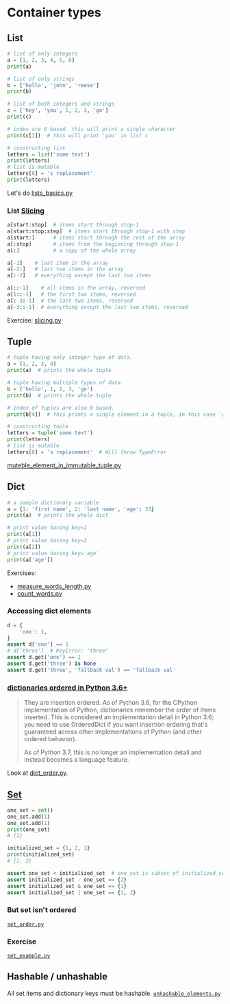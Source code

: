 # Container types

## List
```python
# list of only integers
a = [1, 2, 3, 4, 5, 6]
print(a)

# list of only strings
b = ['hello', 'john', 'reese']
print(b)

# list of both integers and strings
c = ['hey', 'you', 1, 2, 3, 'go']
print(c)

# index are 0 based. this will print a single character
print(c[1])  # this will print 'you' in list c

# constructing list
letters = list('some text')
print(letters)
# list is mutable
letters[0] = 's replacement'
print(letters)
```

Let's do [lists_basics.py](./lists_basics.py)

### List [Slicing][]
```python
a[start:stop]  # items start through stop-1
a[start:stop:step]  # items start through stop-1 with step
a[start:]      # items start through the rest of the array
a[:stop]       # items from the beginning through stop-1
a[:]           # a copy of the whole array

a[-1]    # last item in the array
a[-2:]   # last two items in the array
a[:-2]   # everything except the last two items

a[::-1]    # all items in the array, reversed
a[1::-1]   # the first two items, reversed
a[:-3:-1]  # the last two items, reversed
a[-3::-1]  # everything except the last two items, reversed
```
Exercise: [slicing.py](./slicing.py)

## Tuple
```python
# tuple having only integer type of data.
a = (1, 2, 3, 4)
print(a)  # prints the whole tuple

# tuple having multiple types of data.
b = ('hello', 1, 2, 3, 'go')
print(b)  # prints the whole tuple

# index of tuples are also 0 based.
print(b[4])  # this prints a single element in a tuple, in this case 'go'

# constructing tuple
letters = tuple('some text')
print(letters)
# list is mutable
letters[0] = 's replacement'  # Will throw TypeError
```
[muteble_element_in_immutable_tuple.py](muteble_element_in_immutable_tuple.py)

## Dict
```python
# a sample dictionary variable
a = {1: 'first name', 2: 'last name', 'age': 33}
print(a)  # prints the whole dict

# print value having key=1
print(a[1])
# print value having key=2
print(a[2])
# print value having key='age'
print(a['age'])
```

Exercises:
* [measure_words_length.py](measure_words_length.py)
* [count_words.py](count_words.py)

### Accessing dict elements
```python
d = {
    'one': 1,
}
assert d['one'] == 1    
# d['three']  # KeyError: 'three'
assert d.get('one') == 1
assert d.get('three') is None
assert d.get('three', 'fallback val') == 'fallback val'
```

### [dictionaries ordered in Python 3.6+][]
> They are insertion ordered. As of Python 3.6, for the CPython implementation of Python,
> dictionaries remember the order of items inserted.
> This is considered an implementation detail in Python 3.6; you need to use OrderedDict if you want insertion
> ordering that's guaranteed across other implementations of Python (and other ordered behavior).
>
> As of Python 3.7, this is no longer an implementation detail and instead becomes a language feature.

Look at [dict_order.py](./dict_order.py).


## [Set][]
```python
one_set = set()
one_set.add(1)
one_set.add(1)
print(one_set)
# {1}

initialized_set = {1, 2, 1}
print(initialized_set)
# {1, 2}

assert one_set < initialized_set  # one_set is subset of initialized_set
assert initialized_set - one_set == {2}
assert initialized_set & one_set == {1}
assert initialized_set | one_set == {1, 2}
```

### But set isn't ordered
[`set_order.py`](set_order.py)

### Exercise
[`set_example.py`](set_example.py)

## Hashable / unhashable
All set items and dictionary keys must be hashable.
[`unhashable_elements.py`](unhashable_elements.py)

[dictionaries ordered in Python 3.6+]: https://stackoverflow.com/a/39980744/1565454
[Slicing]: https://stackoverflow.com/a/509295/1565454
[Set]: https://docs.python.org/3.8/library/stdtypes.html#set-types-set-frozenset
